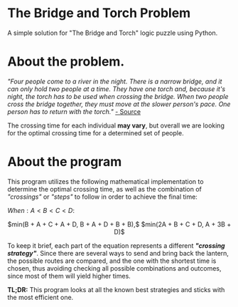 # The Bridge and Torch Problem
A simple solution for "The Bridge and Torch" logic puzzle using Python.

# About the problem.
*"Four people come to a river in the night. There is a narrow bridge, and it can only hold two people at a time. They have one torch and, because it's night, the torch has to be used when crossing the bridge. When two people cross the bridge together, they must move at the slower person's pace. One person has to return with the torch."* [- Source](https://en.wikipedia.org/wiki/Bridge_and_torch_problem)

The crossing time for each individual **may vary**, but overall we are looking for the optimal crossing time for a determined set of people.

# About the program
This program utilizes the following mathematical implementation to determine the optimal crossing time, as well as the combination of *"crossings"* or *"steps"* to follow in order to achieve the final time:

$When: A<B<C<D:$
<p align="center"> $min(B + A + C + A + D, B + A + D + B + B),$ $min(2A + B + C + D, A + 3B + D)$ </p>

To keep it brief, each part of the equation represents a different ***"crossing strategy"***. Since there are several ways to send and bring back the lantern, the possible routes are compared, and the one with the shortest time is chosen, thus avoiding checking all possible combinations and outcomes, since most of them will yield higher times.

**TL;DR:** This program looks at all the known best strategies and sticks with the most efficient one.
